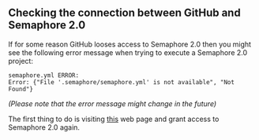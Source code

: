 
## Checking the connection between GitHub and Semaphore 2.0

If for some reason GitHub looses access to Semaphore 2.0 then you might see
the following error message when trying to execute a Semaphore 2.0 project:

    semaphore.yml ERROR:
    Error: {"File '.semaphore/semaphore.yml' is not available", "Not Found"}

*(Please note that the error message might change in the future)*

The first thing to do is visiting [this](https://github.com/settings/connections/applications/328c742132e5407abd7d)
web page and grant access to Semaphore 2.0 again.
